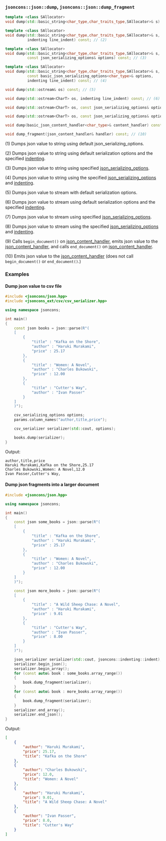 ### `jsoncons::json::dump`, `jsoncons::json::dump_fragment`

```c++
template <class SAllocator>
void dump(std::basic_string<char_type,char_traits_type,SAllocator>& s) const; // (1)

template <class SAllocator>
void dump(std::basic_string<char_type,char_traits_type,SAllocator>& s, 
          indenting line_indent) const; // (2)

template <class SAllocator>
void dump(std::basic_string<char_type,char_traits_type,SAllocator>& s, 
          const json_serializing_options& options) const; // (3)

template <class SAllocator>
void dump(std::basic_string<char_type,char_traits_type,SAllocator>& s,
          const basic_json_serializing_options<char_type>& options, 
          indenting line_indent) const; // (4)

void dump(std::ostream& os) const; // (5)

void dump(std::ostream<CharT> os, indenting line_indent) const; // (6)

void dump(std::ostream<CharT> os, const json_serializing_options& options) const; // (7)

void dump(std::ostream<CharT> os, const json_serializing_options& options, indenting line_indent) const; // (8)

void dump(basic_json_content_handler<char_type>& content_handler) const; // (9)

void dump_fragment(json_content_handler& handler) const; // (10)
```

(1) Dumps json value to string using default json_serializing_options.

(2) Dumps json value to string using default serialization options and the specified [indenting](../indenting.md). 

(3) Dumps json value to string using specified [json_serializing_options](../json_serializing_options.md). 

(4) Dumps json value to string using the specified [json_serializing_options](../json_serializing_options.md) and [indenting](../indenting.md). 

(5) Dumps json value to stream with default serialization options. 

(6) Dumps json value to stream using default serialization options and the specified [indenting](../indenting.md). 

(7) Dumps json value to stream using specified [json_serializing_options](../json_serializing_options.md). 

(8) Dumps json value to stream using the specified [json_serializing_options](../json_serializing_options.md) and [indenting](../indenting.md). 

(9) Calls `begin_document()` on [json_content_handler](../json_content_handler.md), emits json value to the [json_content_handler](../json_content_handler.md), and calls `end_document()` on [json_content_handler](../json_content_handler.md). 

(10) Emits json value to the [json_content_handler](../json_content_handler.md) (does not call `begin_document()` or `end_document()`.)

### Examples

#### Dump json value to csv file

```c++
#include <jsoncons/json.hpp>
#include <jsoncons_ext/csv/csv_serializer.hpp>

using namespace jsoncons;

int main()
{
    const json books = json::parse(R"(
    [
        {
            "title" : "Kafka on the Shore",
            "author" : "Haruki Murakami",
            "price" : 25.17
        },
        {
            "title" : "Women: A Novel",
            "author" : "Charles Bukowski",
            "price" : 12.00
        },
        {
            "title" : "Cutter's Way",
            "author" : "Ivan Passer"
        }
    ]
    )");

    csv_serializing_options options;
    params.column_names("author,title,price");

    csv_serializer serializer(std::cout, options);

    books.dump(serializer);
}
```

Output:

```csv
author,title,price
Haruki Murakami,Kafka on the Shore,25.17
Charles Bukowski,Women: A Novel,12.0
Ivan Passer,Cutter's Way,
```

#### Dump json fragments into a larger document

```c++
#include <jsoncons/json.hpp>

using namespace jsoncons;

int main()
{
    const json some_books = json::parse(R"(
    [
        {
            "title" : "Kafka on the Shore",
            "author" : "Haruki Murakami",
            "price" : 25.17
        },
        {
            "title" : "Women: A Novel",
            "author" : "Charles Bukowski",
            "price" : 12.00
        }
    ]
    )");

    const json more_books = json::parse(R"(
    [
        {
            "title" : "A Wild Sheep Chase: A Novel",
            "author" : "Haruki Murakami",
            "price" : 9.01
        },
        {
            "title" : "Cutter's Way",
            "author" : "Ivan Passer",
            "price" : 8.00
        }
    ]
    )");

    json_serializer serializer(std::cout, jsoncons::indenting::indent); // pretty print
    serializer.begin_json();
    serializer.begin_array();
    for (const auto& book : some_books.array_range())
    {
        book.dump_fragment(serializer);
    }
    for (const auto& book : more_books.array_range())
    {
        book.dump_fragment(serializer);
    }
    serializer.end_array();
    serializer.end_json();
}
```

Output:

```json
[
    {
        "author": "Haruki Murakami",
        "price": 25.17,
        "title": "Kafka on the Shore"
    },
    {
        "author": "Charles Bukowski",
        "price": 12.0,
        "title": "Women: A Novel"
    },
    {
        "author": "Haruki Murakami",
        "price": 9.01,
        "title": "A Wild Sheep Chase: A Novel"
    },
    {
        "author": "Ivan Passer",
        "price": 8.0,
        "title": "Cutter's Way"
    }
]
```
